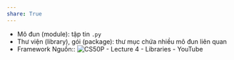 ```yaml
---
share: True
---
```

- Mô đun (module): tập tin `.py`
- Thư viện (library), gói (package): thư mục chứa nhiều mô đun liên quan
- Framework
Nguồn:: ![CS50P - Lecture 4 - Libraries - YouTube](https://youtu.be/MztLZWibctI)